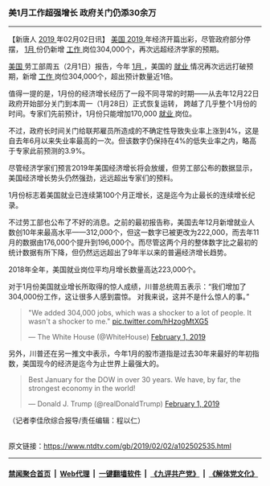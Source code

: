 ### 美1月工作超强增长 政府关门仍添30余万
------------------------

<div class="post_content">
 <p>
  【新唐人
  <a href="https://www.ntdtv.com/gb/2019.htm">
   2019
  </a>
  年02月02日讯】
  <a href="https://www.ntdtv.com/gb/美国.htm">
   美国
  </a>
  <a href="https://www.ntdtv.com/gb/2019.htm">
   2019
  </a>
  年经济开篇出彩，尽管政府部分停摆，
  <a href="https://www.ntdtv.com/gb/1月.htm">
   1月
  </a>
  份仍新增
  <a href="https://www.ntdtv.com/gb/工作.htm">
   工作
  </a>
  岗位304,000个，再次远超经济学家的预期。
 </p>
 <p>
  <a href="https://www.ntdtv.com/gb/美国.htm">
   美国
  </a>
  劳工部周五（2月1日）报告，今年
  <a href="https://www.ntdtv.com/gb/1月.htm">
   1月
  </a>
  ，美国的
  <a href="https://www.ntdtv.com/gb/就业.htm">
   就业
  </a>
  情况再次远远打破预期，新增
  <a href="https://www.ntdtv.com/gb/工作.htm">
   工作
  </a>
  岗位304,000个，超出预计数量近1倍。
 </p>
 <p>
  值得一提的是，1月份的经济增长经历了一段不同寻常的时期——从去年12月22日政府开始部分关门到本周一（1月28日）正式恢复运转， 跨越了几乎整个1月份的时间。专家们先前预计，1月份只能增加170,000
  <a href="https://www.ntdtv.com/gb/就业.htm">
   就业
  </a>
  岗位。
 </p>
 <p>
  不过，政府长时间关门给联邦雇员所造成的不确定性导致失业率上涨到4%，这是自去年6月以来失业率最高的一次。但该数字仍保持在4%的低失业率之内，略高于专家此前预测的3.9%。
 </p>
 <p>
  尽管经济学家们预言2019年美国经济增长将会放缓，但劳工部公布的数据显示，美国经济增长势头仍然强劲，远远超出专家们的预料。
 </p>
 <p>
  1月份标志着美国就业已连续第100个月正增长，这是迄今为止最长的连续增长纪录。
 </p>
 <p>
  不过劳工部也公布了不好的消息。之前的最初报告称，美国去年12月新增就业人数创10年来最高水平——312,000个，但这一数字已被更改为222,000，而去年11月的数据由176,000个提升到196,000个。而尽管这两个月的整体数字比之最初的统计数据有所下降，但仍然远远超出了9年半以来的普遍经济增长趋势。
 </p>
 <p>
  2018年全年，美国就业岗位平均月增长数量高达223,000个。
 </p>
 <p>
  对于1月份美国就业增长所取得的惊人成绩，川普总统周五表示：“我们增加了304,000份工作，这让很多人感到震惊。 对我来说，这并不是什么惊人的事。”
 </p>
 <blockquote class="twitter-tweet" data-dnt="true" data-width="500">
  <p dir="ltr" lang="en">
   "We added 304,000 jobs, which was a shocker to a lot of people. It wasn't a shocker to me."
   <a href="https://t.co/hHzogMtXG5">
    pic.twitter.com/hHzogMtXG5
   </a>
  </p>
  <p>
   — The White House (@WhiteHouse)
   <a href="https://twitter.com/WhiteHouse/status/1091407912801579008?ref_src=twsrc%5Etfw">
    February 1, 2019
   </a>
  </p>
 </blockquote>
 <p>
 </p>
 <p>
  另外，川普还在另一推文中表示，今年1月的股市道指是过去30年来最好的年初指数，美国现今的经济是迄今为止世界上最强大的。
 </p>
 <blockquote class="twitter-tweet" data-dnt="true" data-width="500">
  <p dir="ltr" lang="en">
   Best January for the DOW in over 30 years. We have, by far, the strongest economy in the world!
  </p>
  <p>
   — Donald J. Trump (@realDonaldTrump)
   <a href="https://twitter.com/realDonaldTrump/status/1091339521931857926?ref_src=twsrc%5Etfw">
    February 1, 2019
   </a>
  </p>
 </blockquote>
 <p>
 </p>
 <p>
  （记者李佳欣综合报导/责任编辑：程以仁）
 </p>
 <div class="single_ad">
 </div>
</div>

<br/>原文链接：https://www.ntdtv.com/gb/2019/02/02/a102502535.html


------------------------
#### [禁闻聚合首页](https://github.com/gfw-breaker/banned-news/blob/master/README.md) &nbsp;|&nbsp; [Web代理](https://github.com/gfw-breaker/open-proxy/blob/master/README.md) &nbsp;|&nbsp; [一键翻墙软件](https://github.com/gfw-breaker/nogfw/blob/master/README.md) &nbsp;|&nbsp; [《九评共产党》](https://github.com/gfw-breaker/9ping.md/blob/master/README.md#九评之一评共产党是什么) &nbsp;|&nbsp; [《解体党文化》](https://github.com/gfw-breaker/jtdwh.md/blob/master/README.md#绪论)